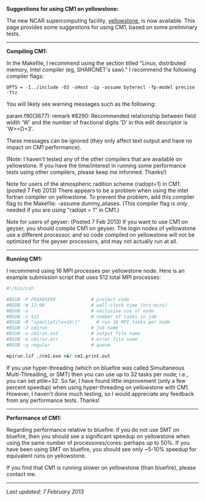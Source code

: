 **Suggestions for using CM1 on yellowstone:**

The new NCAR supercomputing facility, [yellowstone](https://www2.cisl.ucar.edu/resources/yellowstone), is now available. This page provides some suggestions for using CM1, based on some preliminary tests.

* * *

**Compiling CM1:**

In the Makefile, I recommend using the section titled "Linux, distributed memory, Intel compiler (eg, SHARCNET's saw)." I recommend the following compiler flags:

```
OPTS = -I../include -O3 -xHost -ip -assume byterecl -fp-model precise -ftz
```

You will likely see warning messages such as the following:  

param.f90(3677): remark #8290: Recommended relationship between field width 'W' and the number of fractional digits 'D' in this edit descriptor is 'W>=D+3'.

These messages can be ignored (they only affect text output and have no impact on CM1 performance).

(Note: I haven't tested any of the other compilers that are available on yellowstone. If you have the time/interest in running some performance tests using other compilers, please keep me informed. Thanks!)

Note for users of the atmospheric radition scheme (radopt=1) in CM1: (posted 7 Feb 2013) There appears to be a problem when using the intel fortran compiler on yellowstone. To prevent the problem, add this compiler flag to the Makefile: \-assume dummy\_aliases. (This compiler flag is _only_ needed if you are using "radopt = 1" in CM1.)

Note for users of geyser: (Posted 7 Feb 2013) If you want to use CM1 on geyser, you should compile CM1 on geyser. The login nodes of yellowstone use a different processor, and so code compiled on yellowstone will not be optimized for the geyser processors, and may not actually run at all.

* * *

**Running CM1:**

I recommend using 16 MPI processes per yellowstone node. Here is an example submission script that uses 512 total MPI processes:  

```csh
#!/bin/csh

#BSUB -P PXXXXXXXX             # project code
#BSUB -W 12:00                 # wall-clock time (hrs:mins)
#BSUB -x                       # exclusive use of node
#BSUB -n 512                   # number of tasks in job
#BSUB -R "span\[ptile=16\]"      # run 16 MPI tasks per node
#BSUB -J cm1run                # job name
#BSUB -o cm1run.out            # output file name
#BSUB -e cm1run.err            # error file name
#BSUB -q regular               # queue

mpirun.lsf ./cm1.exe >&! cm1.print.out
```

If you use hyper-threading (which on bluefire was called Simultaneous Multi-Threading, or SMT) then you can use up to 32 tasks per node; i.e., you can set ptile=32. So far, I have found little improvement (only a few percent speedup) when using hyper-threading on yellowstone with CM1. However, I haven't done much testing, so I would appreciate any feedback from any performance tests. Thanks!

* * *

**Performance of CM1:**

Regarding performance relative to bluefire: if you do not use SMT on bluefire, then you should see a significant speedup on yellowstone when using the same number of processores/cores: perhaps up to 50%. If you have been using SMT on bluefire, you should see only ~5-10% speedup for equivalent runs on yellowstone.

If you find that CM1 is running slower on yellowstone (than bluefire), please contact me.

* * *

_Last updated: 7 February 2013_
